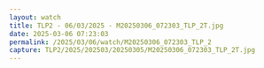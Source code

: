 ```yaml
---
layout: watch
title: TLP2 - 06/03/2025 - M20250306_072303_TLP_2T.jpg
date: 2025-03-06 07:23:03
permalink: /2025/03/06/watch/M20250306_072303_TLP_2
capture: TLP2/2025/202503/20250305/M20250306_072303_TLP_2T.jpg
---
```

